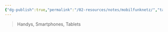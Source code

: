```yaml
---
{"dg-publish":true,"permalink":"/02-resources/notes/mobilfunknetz/","tags":["hardware","netzwerk"],"noteIcon":"","updated":"2025-09-05T10:12:30.000+02:00"}
---
```


>Handys, Smartphones, Tablets